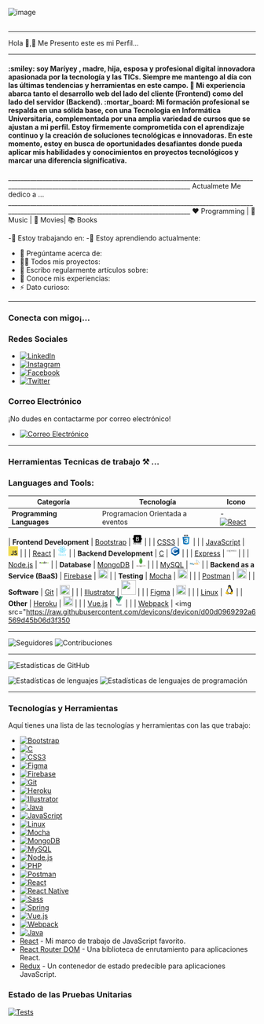 ![image](https://github.com/Mariayey12/Mariayey12/assets/92681721/fc807aca-7cae-4990-aea0-adb30232dfa8)
<br></br>
_________________________________________________________________________________________________________________________________________________________________________________________
 Hola 👋,:raising_hand: Me Presento este es mi  Perfil...
__________________________________________________________________________________________________________________________________________________________________________________________
<h4 align="center padding"> :smiley:
 soy Maríyey , madre, hija, esposa y profesional digital innovadora apasionada por la tecnología y las TICs.<b></b>
  Siempre me mantengo al día con las últimas tendencias y herramientas en este campo.
🔭 Mi experiencia abarca tanto el desarrollo web del lado del cliente (Frontend) como del lado del servidor (Backend).
:mortar_board: Mi formación profesional se respalda en una sólida base, con una Tecnologia en Informática Universitaria, complementada por una amplia variedad de cursos que se ajustan a mi perfil.
      Estoy firmemente comprometida con el aprendizaje continuo y la creación de soluciones tecnológicas e innovadoras.
En este momento, estoy en busca de oportunidades desafiantes donde pueda aplicar mis habilidades y conocimientos en proyectos tecnológicos y marcar una diferencia significativa.</h4>
________________________________________________________________________________________________________________________________________
Actualmete Me dedico a ... 
________________________________________________________________________________________________________________________________________
❤️ Programming | 🖤 Music | 💙 Movies|  📚 Books  

-🔭 Estoy trabajando en:
-🌱 Estoy aprendiendo actualmente: 
- 💬 Pregúntame acerca de:
- 👨‍💻 Todos mis proyectos:
- 📝 Escribo regularmente artículos sobre:
- 📄 Conoce mis experiencias:
- ⚡ Dato curioso:
__________________________________________________________________________________________________________________________________________________________________________________________
### <h3 align="left">Conecta con migo¡...</h3>
### Redes Sociales
- [![LinkedIn](https://img.shields.io/badge/LinkedIn-Profile-blue?style=for-the-badge&logo=linkedin&style=LinkedIn)](https://www.linkedin.com/in/mariayennifermartinezcordero709654268)
- [![Instagram](https://img.shields.io/badge/Instagram-Follow%20Me-orange?style=for-the-badge&logo=instagram)](https://www.instagram.com/tu_usuario_de_instagram)
- [![Facebook](https://img.shields.io/badge/Facebook-Add%20Me-blue?style=for-the-badge&logo=facebook)](https://www.facebook.com/tu_usuario_de_facebook)
- [![Twitter](https://img.shields.io/badge/Twitter-Follow-blue?style=for-the-badge&logo=twitter)](https://twitter.com/tu_usuario_de_twitter)
### Correo Electrónico
¡No dudes en contactarme por correo electrónico!
- [![Correo Electrónico](https://img.shields.io/badge/Email-Contact%20Me-brightgreen?style=for-the-badge&logo=gmail)](mailto:tu@email.com)

__________________________________________________________________________________________________________________________________________________________________________________________
### Herramientas Tecnicas  de trabajo  ⚒ ... <h3 align="left">Languages and Tools:</h3>

| Categoría                       | Tecnología                                           | Icono                |
|---------------------------------|------------------------------------------------------|-------------------------|
| **Programming Languages**       | Programacion Orientada a eventos                     |   - [![React](https://img.shields.io/badge/React-61DAFB?style=for-the-badge&logo=react&logoColor=black)](https://reactjs.org/)|







| **Frontend Development**        | [Bootstrap](https://getbootstrap.com)               | <img src="https://raw.githubusercontent.com/devicons/devicon/master/icons/bootstrap/bootstrap-plain-wordmark.svg" width="20" height="20"> |
|                                 | [CSS3](https://www.w3schools.com/css/)               | <img src="https://raw.githubusercontent.com/devicons/devicon/master/icons/css3/css3-original-wordmark.svg" width="20" height="20"> |
|                                 | [JavaScript](https://developer.mozilla.org/en-US/docs/Web/JavaScript) | <img src="https://raw.githubusercontent.com/devicons/devicon/master/icons/javascript/javascript-original.svg" width="20" height="20"> |
|                                 | [React](https://reactjs.org/)                         | <img src="https://raw.githubusercontent.com/devicons/devicon/master/icons/react/react-original-wordmark.svg" width="20" height="20"> |
| **Backend Development**         | [C](https://www.cprogramming.com/)                    | <img src="https://raw.githubusercontent.com/devicons/devicon/master/icons/c/c-original.svg" width="20" height="20"> |
|                                 | [Express](https://expressjs.com)                     | <img src="https://raw.githubusercontent.com/devicons/devicon/master/icons/express/express-original-wordmark.svg" width="20" height="20"> |
|                                 | [Node.js](https://nodejs.org)                       | <img src="https://raw.githubusercontent.com/devicons/devicon/master/icons/nodejs/nodejs-original-wordmark.svg" width="20" height="20"> |
| **Database**                     | [MongoDB](https://www.mongodb.com/)                   | <img src="https://raw.githubusercontent.com/devicons/devicon/master/icons/mongodb/mongodb-original-wordmark.svg" width="20" height="20"> |
|                                 | [MySQL](https://www.mysql.com/)                       | <img src="https://raw.githubusercontent.com/devicons/devicon/master/icons/mysql/mysql-original-wordmark.svg" width="20" height="20"> |
| **Backend as a Service (BaaS)** | [Firebase](https://firebase.google.com/)             | <img src="https://www.vectorlogo.zone/logos/firebase/firebase-icon.svg" width="20" height="20"> |
| **Testing**                      | [Mocha](https://mochajs.org)                         | <img src="https://www.vectorlogo.zone/logos/mochajs/mochajs-icon.svg" width="20" height="20"> |
|                                 | [Postman](https://postman.com)                       | <img src="https://www.vectorlogo.zone/logos/getpostman/getpostman-icon.svg" width="20" height="20"> |
| **Software**                     | [Git](https://git-scm.com/)                           | <img src="https://www.vectorlogo.zone/logos/git-scm/git-scm-icon.svg" width="20" height="20"> |
|                                 | [Illustrator](https://www.adobe.com/in/products/illustrator.html) | <img src="https://www.vectorlogo.zone/logos/adobe_illustrator/adobe_illustrator-icon.svg" width="30" height="30"> |
|                                 | [Figma](https://www.figma.com/)                       | <img src="https://www.vectorlogo.zone/logos/figma/figma-icon.svg" width="20" height="20"> |
|                                 | [Linux](https://www.linux.org/)                       | <img src="https://raw.githubusercontent.com/devicons/devicon/master/icons/linux/linux-original.svg" width="20" height="20"> |
| **Other**                        | [Heroku](https://heroku.com)                         | <img src="https://www.vectorlogo.zone/logos/heroku/heroku-icon.svg" width="20" height="20"> |
|                                 | [Vue.js](https://vuejs.org/)                         | <img src="https://raw.githubusercontent.com/devicons/devicon/master/icons/vuejs/vuejs-original-wordmark.svg" width="20" height="20"> |
|                                 | [Webpack](https://webpack.js.org)                   | <img src="https://raw.githubusercontent.com/devicons/devicon/d00d0969292a6569d45b06d3f350



__________________________________________________________________________________________________________________________________________
![Seguidores](https://img.shields.io/github/followers/Mariayey12?label=Seguidores&style=social)
![Contribuciones](https://img.shields.io/github/commit-activity/m/Mariayey12/Mariayey12?label=Contribuciones)
__________________________________________________________________________________________________________________________________________
![Estadísticas de GitHub](https://github-readme-stats.vercel.app/api?username=Mariayey12&show_icons=true&theme=radical)

![Estadísticas de lenguajes](https://github-readme-stats.vercel.app/api/top-langs/?username=Mariayey12&layout=compact&hide=html)
![Estadísticas de lenguajes de programación](https://tokei.rs/b1/github/Mariayey12/Mariayey12)
__________________________________________________________________________________________________________________________________________
### Tecnologías y Herramientas

Aquí tienes una lista de las tecnologías y herramientas con las que trabajo:

- [![Bootstrap](https://img.shields.io/badge/Bootstrap-5C2D91?style=for-the-badge&logo=bootstrap&logoColor=white)](https://getbootstrap.com)
- [![C](https://img.shields.io/badge/C-00599C?style=for-the-badge&logo=c&logoColor=white)](https://www.cprogramming.com/)
- [![CSS3](https://img.shields.io/badge/CSS3-1572B6?style=for-the-badge&logo=css3&logoColor=white)](https://www.w3schools.com/css/)
- [![Figma](https://img.shields.io/badge/Figma-F24E1E?style=for-the-badge&logo=figma&logoColor=white)](https://www.figma.com/)
- [![Firebase](https://img.shields.io/badge/Firebase-FFCA28?style=for-the-badge&logo=firebase&logoColor=black)](https://firebase.google.com/)
- [![Git](https://img.shields.io/badge/Git-F05032?style=for-the-badge&logo=git&logoColor=white)](https://git-scm.com/)
- [![Heroku](https://img.shields.io/badge/Heroku-430098?style=for-the-badge&logo=heroku&logoColor=white)](https://heroku.com)
- [![Illustrator](https://img.shields.io/badge/Illustrator-FF9A00?style=for-the-badge&logo=adobe-illustrator&logoColor=black)](https://www.adobe.com/in/products/illustrator.html)
- [![Java](https://img.shields.io/badge/Java-007396?style=for-the-badge&logo=java&logoColor=white)](https://www.java.com)
- [![JavaScript](https://img.shields.io/badge/JavaScript-F7DF1E?style=for-the-badge&logo=javascript&logoColor=black)](https://developer.mozilla.org/en-US/docs/Web/JavaScript)
- [![Linux](https://img.shields.io/badge/Linux-FCC624?style=for-the-badge&logo=linux&logoColor=black)](https://www.linux.org/)
- [![Mocha](https://img.shields.io/badge/Mocha-8D6748?style=for-the-badge&logo=mocha&logoColor=white)](https://mochajs.org)
- [![MongoDB](https://img.shields.io/badge/MongoDB-47A248?style=for-the-badge&logo=mongodb&logoColor=white)](https://www.mongodb.com/)
- [![MySQL](https://img.shields.io/badge/MySQL-4479A1?style=for-the-badge&logo=mysql&logoColor=white)](https://www.mysql.com/)
- [![Node.js](https://img.shields.io/badge/Node.js-339933?style=for-the-badge&logo=node.js&logoColor=white)](https://nodejs.org)
- [![PHP](https://img.shields.io/badge/PHP-777BB4?style=for-the-badge&logo=php&logoColor=white)](https://www.php.net)
- [![Postman](https://img.shields.io/badge/Postman-FF6C37?style=for-the-badge&logo=postman&logoColor=white)](https://postman.com)
- [![React](https://img.shields.io/badge/React-61DAFB?style=for-the-badge&logo=react&logoColor=black)](https://reactjs.org/)
- [![React Native](https://img.shields.io/badge/React%20Native-00D8FF?style=for-the-badge&logo=react&logoColor=black)](https://reactnative.dev/)
- [![Sass](https://img.shields.io/badge/Sass-CC6699?style=for-the-badge&logo=sass&logoColor=white)](https://sass-lang.com)
- [![Spring](https://img.shields.io/badge/Spring-6DB33F?style=for-the-badge&logo=spring&logoColor=white)](https://spring.io/)
- [![Vue.js](https://img.shields.io/badge/Vue.js-4FC08D?style=for-the-badge&logo=vue.js&logoColor=white)](https://vuejs.org/)
- [![Webpack](https://img.shields.io/badge/Webpack-8DD6F9?style=for-the-badge&logo=webpack&logoColor=black)](https://webpack.js.org)
- [![Java](https://img.shields.io/badge/Java-007396?style=for-the-badge&logo=java&logoColor=white)](https://www.java.com/)
- [React](https://reactjs.org/) - Mi marco de trabajo de JavaScript favorito.
- [React Router DOM](https://reactrouter.com/web/guides/quick-start) - Una biblioteca de enrutamiento para aplicaciones React.
- [Redux](https://redux.js.org/) - Un contenedor de estado predecible para aplicaciones JavaScript.

### Estado de las Pruebas Unitarias

[![Tests](https://github.com/tu_usuario/tu_repositorio/workflows/Pruebas%20Unitarias/badge.svg)](https://github.com/tu_usuario/tu_repositorio/actions)


